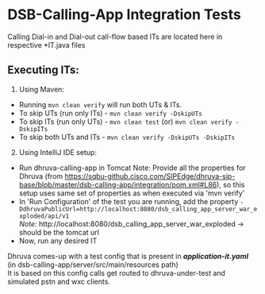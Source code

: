 # DSB-Calling-App Integration Tests

Calling Dial-in and Dial-out call-flow based ITs are located here in respective *IT.java files

## Executing ITs:
1) Using Maven:
- Running `mvn clean verify` will run both UTs & ITs.
- To skip UTs (run only ITs) - `mvn clean verify -DskipUTs`
- To skip ITs (run only UTs) - `mvn clean test` (or) `mvn clean verify -DskipITs`
- To skip both UTs and ITs - `mvn clean verify -DskipUTs -DskipITs`

2) Using IntelliJ IDE setup:
- Run dhruva-calling-app in Tomcat
Note: Provide all the properties for Dhruva (from https://sqbu-github.cisco.com/SIPEdge/dhruva-sip-base/blob/master/dsb-calling-app/integration/pom.xml#L86), so this setup uses same set of properties as when executed via 'mvn verify'
- In 'Run Configuration' of the test you are running, add the property `-DdhruvaPublicUrl=http://localhost:8080/dsb_calling_app_server_war_exploded/api/v1`  
*Note:* http://localhost:8080/dsb_calling_app_server_war_exploded -> should be the tomcat url 
- Now, run any desired IT 

Dhruva comes-up with a test config that is present in ***application-it.yaml*** (in dsb-calling-app/server/src/main/resources path)  
It is based on this config calls get routed to dhruva-under-test and simulated pstn and wxc clients.